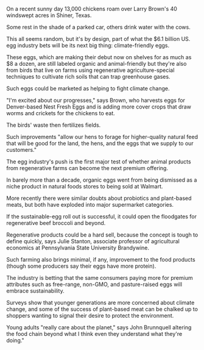   On a recent
    sunny day
      13,000 chickens
    roam over Larry Brown's
         40 windswept acres
           in Shiner,
    Texas.

  Some rest
         in the shade
             of a parked car,
    others drink water
      with the cows.

  This all
      seems random,
    but it's
         by design,
        part
         of what
          the $6.1 billion US.
              egg industry bets
        will be
            its next big thing:
     climate-friendly eggs.

  These eggs,
    which
      are making their debut now
         on shelves
             for as much as
              $8 a dozen,
    are still labeled organic
         and animal-friendly
      but they're also
         from birds
       that live on farms
          using
             regenerative
         agriculture-special techniques
    to cultivate
      rich soils
       that
          can trap
            greenhouse gases.

  Such eggs
    could be marketed
      as helping
         to fight climate change.

"I'm excited
         about our progresses,"
     says Brown,
        who harvests eggs
          for Denver-based Nest
              Fresh Eggs
          and is adding
            more cover crops
              that
        draw worms
         and
             crickets for the chickens
            to eat.

  The birds' waste
    then fertilizes fields.

  Such improvements
      "allow our hens
        to forage
          for higher-quality natural feed
        that will be good
          for the land,
                the hens,
                  and
                 the eggs that we
                supply
                     to our customers."

  The egg industry's push
    is
     the first major test
       of whether animal products
         from regenerative farms
        can become
            the next premium offering.

  In barely more than a decade,
    organic
      eggs
        went
      from being dismissed
          as a niche product
              in natural foods stores
                to being
                  sold
                 at Walmart.

  More recently there were
      similar doubts
         about probiotics
          and plant-based meats,
    but both have exploded
      into major supermarket categories.

  If the sustainable-egg
         roll out
    is successful,
      it could open
     the floodgates
         for regenerative beef broccoli
           and beyond.

Regenerative products
    could be
        a hard
    sell,
      because the concept
    is tough
      to define quickly,
            says Julie Stanton,
              associate professor
          of agricultural economics
            at Pennsylvania State University
          Brandywine.

  Such farming also
    brings minimal,
        if any,
          improvement
      to the food products
        (though some producers
          say
         their eggs
        have more protein).

  The industry
    is betting
        that
         the same consumers
      paying more
         for premium attributes such
          as free-range,
                non-GMO,
                  and pasture-raised eggs
              will embrace sustainability.

  Surveys show
        that younger generations
    are more concerned
         about climate change,
    and some
      of the success
         of plant-based meat
          can be chalked up
              to shoppers wanting
          to signal
             their desire
            to protect the environment.

  Young adults
      "really care
          about the planet,"
         says John Brunnquell
          altering
        the food chain
          beyond what I think even
        they understand
       what
          they're doing."
